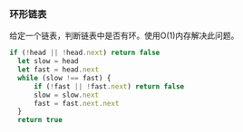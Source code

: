 ### 环形链表
给定一个链表，判断链表中是否有环。使用O(1)内存解决此问题。
```js
if (!head || !head.next) return false
  let slow = head
  let fast = head.next
  while (slow !== fast) {
      if (!fast || !fast.next) return false
      slow = slow.next
      fast = fast.next.next
  }
  return true
```
